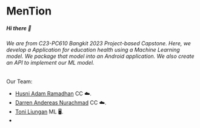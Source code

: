 # MenTion 

##### Hi there 👋
###### We are from C23-PC610 Bangkit 2023 Project-based Capstone. Here, we develop a Application for education health using a Machine Learning model. We package that model into an Android application. We also create an API to implement our ML model.
Our Team:
* [Husni Adam Ramadhan](https://github.com/husniadamramadhan) CC ☁️.
* [Darren Andereas Nurachmad](https://github.com/andereasdarren12) CC ☁️.
* [Toni Liungan](https://github.com/RazorTetra) ML 🖥️.
* 
<!--

**Here are some ideas to get you started:**

🙋‍♀️ A short introduction - what is your organization all about?
🌈 Contribution guidelines - how can the community get involved?
👩‍💻 Useful resources - where can the community find your docs? Is there anything else the community should know?
🍿 Fun facts - what does your team eat for breakfast?
🧙 Remember, you can do mighty things with the power of [Markdown](https://docs.github.com/github/writing-on-github/getting-started-with-writing-and-formatting-on-github/basic-writing-and-formatting-syntax)
-->
